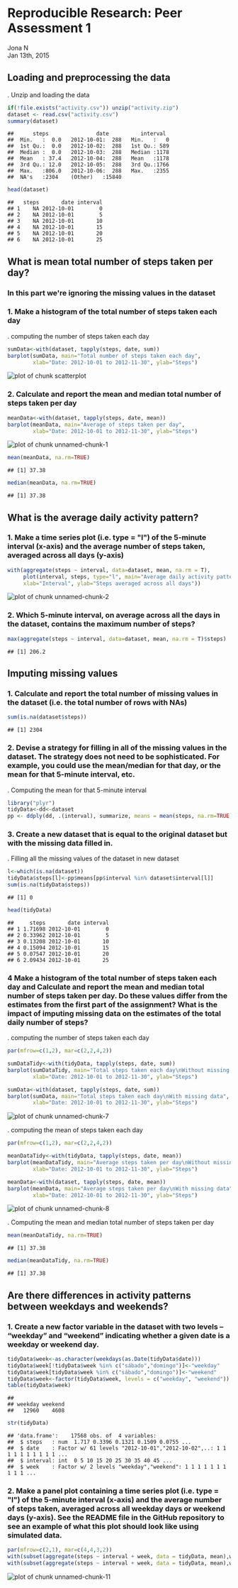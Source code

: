 # Reproducible Research: Peer Assessment 1
Jona N  
Jan 13th, 2015  

## Loading and preprocessing the data

. Unzip and loading the data

```r
if(!file.exists("activity.csv")) unzip("activity.zip")
dataset <- read.csv("activity.csv")
summary(dataset)
```

```
##      steps               date          interval   
##  Min.   :  0.0   2012-10-01:  288   Min.   :   0  
##  1st Qu.:  0.0   2012-10-02:  288   1st Qu.: 589  
##  Median :  0.0   2012-10-03:  288   Median :1178  
##  Mean   : 37.4   2012-10-04:  288   Mean   :1178  
##  3rd Qu.: 12.0   2012-10-05:  288   3rd Qu.:1766  
##  Max.   :806.0   2012-10-06:  288   Max.   :2355  
##  NA's   :2304    (Other)   :15840
```

```r
head(dataset)
```

```
##   steps       date interval
## 1    NA 2012-10-01        0
## 2    NA 2012-10-01        5
## 3    NA 2012-10-01       10
## 4    NA 2012-10-01       15
## 5    NA 2012-10-01       20
## 6    NA 2012-10-01       25
```


## What is mean total number of steps taken per day?

### In this part we're ignoring the missing values in the dataset
### 1. Make a histogram of the total number of steps taken each day
. computing the number of steps taken each day

```r
sumData<-with(dataset, tapply(steps, date, sum))
barplot(sumData, main="Total number of steps taken each day",
        xlab="Date: 2012-10-01 to 2012-11-30", ylab="Steps")
```

<img src="PA1_template_files/figure-html/scatterplot.png" title="plot of chunk scatterplot" alt="plot of chunk scatterplot" style="display: block; margin: auto;" />

### 2. Calculate and report the mean and median total number of steps taken per day

```r
meanData<-with(dataset, tapply(steps, date, mean))
barplot(meanData, main="Average of steps taken per day",
        xlab="Date: 2012-10-01 to 2012-11-30", ylab="Steps")
```

<img src="PA1_template_files/figure-html/unnamed-chunk-1.png" title="plot of chunk unnamed-chunk-1" alt="plot of chunk unnamed-chunk-1" style="display: block; margin: auto;" />

```r
mean(meanData, na.rm=TRUE)
```

```
## [1] 37.38
```

```r
median(meanData, na.rm=TRUE)
```

```
## [1] 37.38
```


## What is the average daily activity pattern?

### 1. Make a time series plot (i.e. type = "l") of the 5-minute interval (x-axis) and the average number of steps taken, averaged across all days (y-axis)

```r
with(aggregate(steps ~ interval, data=dataset, mean, na.rm = T),
     plot(interval, steps, type="l", main="Average daily activity pattern",
     xlab="Interval", ylab="Steps averaged across all days"))
```

<img src="PA1_template_files/figure-html/unnamed-chunk-2.png" title="plot of chunk unnamed-chunk-2" alt="plot of chunk unnamed-chunk-2" style="display: block; margin: auto;" />

### 2. Which 5-minute interval, on average across all the days in the dataset, contains the maximum number of steps?

```r
max(aggregate(steps ~ interval, data=dataset, mean, na.rm = T)$steps)
```

```
## [1] 206.2
```


## Imputing missing values

### 1. Calculate and report the total number of missing values in the dataset (i.e. the total number of rows with NAs)

```r
sum(is.na(dataset$steps))
```

```
## [1] 2304
```

### 2. Devise a strategy for filling in all of the missing values in the dataset. The strategy does not need to be sophisticated. For example, you could use the mean/median for that day, or the mean for that 5-minute interval, etc.
. Computing the mean for that 5-minute interval

```r
library("plyr")
tidyData<-dd<-dataset
pp <- ddply(dd, .(interval), summarize, means = mean(steps, na.rm=TRUE))
```

### 3. Create a new dataset that is equal to the original dataset but with the missing data filled in.
. Filling all the missing values of the dataset in new dataset

```r
l<-which(is.na(dataset))
tidyData$steps[l]<-pp$means[pp$interval %in% dataset$interval[l]]
sum(is.na(tidyData$steps))
```

```
## [1] 0
```

```r
head(tidyData)
```

```
##     steps       date interval
## 1 1.71698 2012-10-01        0
## 2 0.33962 2012-10-01        5
## 3 0.13208 2012-10-01       10
## 4 0.15094 2012-10-01       15
## 5 0.07547 2012-10-01       20
## 6 2.09434 2012-10-01       25
```

### 4 Make a histogram of the total number of steps taken each day and Calculate and report the mean and median total number of steps taken per day. Do these values differ from the estimates from the first part of the assignment? What is the impact of imputing missing data on the estimates of the total daily number of steps?
. computing the number of steps taken each day

```r
par(mfrow=c(1,2), mar=c(2,2,4,2))

sumDataTidy<-with(tidyData, tapply(steps, date, sum))
barplot(sumDataTidy, main="Total steps taken each day\nWithout missing data",
        xlab="Date: 2012-10-01 to 2012-11-30", ylab="Steps")

sumData<-with(dataset, tapply(steps, date, sum))
barplot(sumData, main="Total steps taken each day\nWith missing data",
        xlab="Date: 2012-10-01 to 2012-11-30", ylab="Steps")
```

<img src="PA1_template_files/figure-html/unnamed-chunk-7.png" title="plot of chunk unnamed-chunk-7" alt="plot of chunk unnamed-chunk-7" style="display: block; margin: auto;" />

. computing the mean of steps taken each day

```r
par(mfrow=c(1,2), mar=c(2,2,4,2))

meanDataTidy<-with(tidyData, tapply(steps, date, mean))
barplot(meanDataTidy, main="Average steps taken per day\nWithout missing data",
        xlab="Date: 2012-10-01 to 2012-11-30", ylab="Steps")

meanData<-with(dataset, tapply(steps, date, mean))
barplot(meanData, main="Average steps taken per day\nWith missing data",
        xlab="Date: 2012-10-01 to 2012-11-30", ylab="Steps")
```

<img src="PA1_template_files/figure-html/unnamed-chunk-8.png" title="plot of chunk unnamed-chunk-8" alt="plot of chunk unnamed-chunk-8" style="display: block; margin: auto;" />

. Computing the mean and median total number of steps taken per day

```r
mean(meanDataTidy, na.rm=TRUE)
```

```
## [1] 37.38
```

```r
median(meanDataTidy, na.rm=TRUE)
```

```
## [1] 37.38
```



## Are there differences in activity patterns between weekdays and weekends?

### 1. Create a new factor variable in the dataset with two levels – “weekday” and “weekend” indicating whether a given date is a weekday or weekend day.

```r
tidyData$week<-as.character(weekdays(as.Date(tidyData$date)))
tidyData$week[!tidyData$week %in% c("sábado","domingo")]<-"weekday"
tidyData$week[tidyData$week %in% c("sábado","domingo")]<-"weekend"
tidyData$week<-factor(tidyData$week, levels = c("weekday", "weekend"))
table(tidyData$week)
```

```
## 
## weekday weekend 
##   12960    4608
```

```r
str(tidyData)
```

```
## 'data.frame':	17568 obs. of  4 variables:
##  $ steps   : num  1.717 0.3396 0.1321 0.1509 0.0755 ...
##  $ date    : Factor w/ 61 levels "2012-10-01","2012-10-02",..: 1 1 1 1 1 1 1 1 1 1 ...
##  $ interval: int  0 5 10 15 20 25 30 35 40 45 ...
##  $ week    : Factor w/ 2 levels "weekday","weekend": 1 1 1 1 1 1 1 1 1 1 ...
```

### 2. Make a panel plot containing a time series plot (i.e. type = "l") of the 5-minute interval (x-axis) and the average number of steps taken, averaged across all weekday days or weekend days (y-axis). See the README file in the GitHub repository to see an example of what this plot should look like using simulated data.

```r
par(mfrow=c(2,1), mar=c(4,4,3,2))
with(subset(aggregate(steps ~ interval + week, data = tidyData, mean),week=="weekday"), plot(interval, steps, type="l", main="Average of steps across all weekday day", xlab="Interval", ylab="Steps"))
with(subset(aggregate(steps ~ interval + week, data = tidyData, mean),week=="weekend"), plot(interval, steps, type="l", main="Average of steps across all weekend day", xlab="Interval", ylab="Steps"))
```

<img src="PA1_template_files/figure-html/unnamed-chunk-11.png" title="plot of chunk unnamed-chunk-11" alt="plot of chunk unnamed-chunk-11" style="display: block; margin: auto;" />

